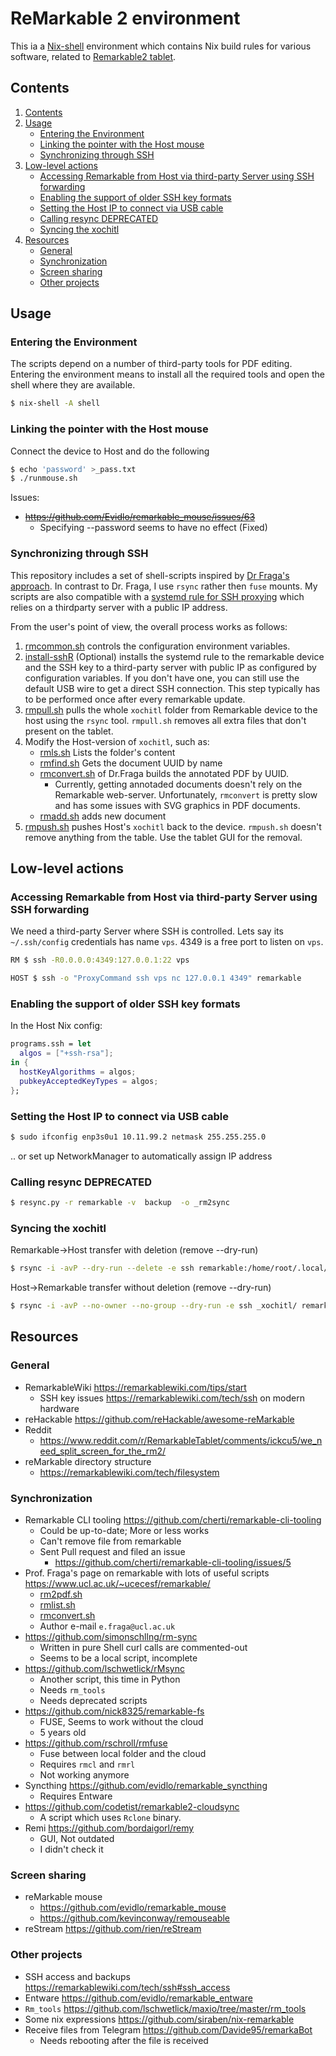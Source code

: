 ReMarkable 2 environment
========================

This ia a [Nix-shell](http://www.nixos.org) environment which contains Nix build
rules for various software, related to [Remarkable2 tablet](https://remarkable.com/store/remarkable-2).

Contents
--------

1. [Contents](#contents)
2. [Usage](#usage)
   * [Entering the Environment](#entering-the-environment)
   * [Linking the pointer with the Host mouse](#linking-the-pointer-with-the-host-mouse)
   * [Synchronizing through SSH](#synchronizing-through-ssh)
3. [Low-level actions](#low-level-actions)
   * [Accessing Remarkable from Host via third-party Server using SSH forwarding](#accessing-remarkable-from-host-via-third-party-server-using-ssh-forwarding)
   * [Enabling the support of older SSH key formats](#enabling-the-support-of-older-ssh-key-formats)
   * [Setting the Host IP to connect via USB cable](#setting-the-host-ip-to-connect-via-usb-cable)
   * [Calling resync DEPRECATED](#calling-resync-deprecated)
   * [Syncing the xochitl](#syncing-the-xochitl)
4. [Resources](#resources)
   * [General](#general)
   * [Synchronization](#synchronization)
   * [Screen sharing](#screen-sharing)
   * [Other projects](#other-projects)

Usage
-----

### Entering the Environment

The scripts depend on a number of third-party tools for PDF editing. Entering
the environment means to install all the required tools and open the shell where
they are available.

```sh
$ nix-shell -A shell
```

### Linking the pointer with the Host mouse

Connect the device to Host and do the following

```sh
$ echo 'password' >_pass.txt
$ ./runmouse.sh
```

Issues:

* ~~https://github.com/Evidlo/remarkable_mouse/issues/63~~
  + Specifying --password seems to have no effect (Fixed)

### Synchronizing through SSH

This repository includes a set of shell-scripts inspired by [Dr Fraga's
approach](https://www.ucl.ac.uk/~ucecesf/remarkable/). In contrast to Dr. Fraga,
I use `rsync` rather then `fuse` mounts. My scripts are also compatible with a
[systemd rule for SSH proxying](./sh/install-sshR.sh) which relies on
a thirdparty server with a public IP address.

From the user's point of view, the overall process works as follows:

1. [rmcommon.sh](./sh/rmcommon.sh) controls the configuration environment
   variables.
2. [install-sshR](./sh/install-sshR.sh) (Optional) installs the systemd
   rule to the remarkable device and the SSH key to a third-party server with
   public IP as configured by configuration variables. If you don't have one,
   you can still use the default USB wire to get a direct SSH connection. This
   step typically has to be performed once after every remarkable update.
3. [rmpull.sh](./sh/rmpull.sh) pulls the whole `xochitl`
   folder from Remarkable device to the host using the `rsync` tool. `rmpull.sh`
   removes all extra files that don't present on the tablet.
4. Modify the Host-version of `xochitl`, such as:
   - [rmls.sh](./sh/rmls.sh) Lists the folder's content
   - [rmfind.sh](./sh/rmfind.sh) Gets the document UUID by name
   - [rmconvert.sh](./3rdparty/fraga/rmconvert.sh) of Dr.Fraga builds the
     annotated PDF by UUID.
     + Currently, getting annotaded documents doesn't rely on the Remarkable
       web-server.  Unfortunately, `rmconvert` is pretty slow and has some
       issues with SVG graphics in PDF documents.
   - [rmadd.sh](./sh/rmadd.sh) adds new document
5. [rmpush.sh](./sh/rmpush.sh) pushes Host's `xochitl` back to the
   device. `rmpush.sh` doesn't remove anything from the table. Use the tablet
   GUI for the removal.

Low-level actions
-----------------

### Accessing Remarkable from Host via third-party Server using SSH forwarding

We need a third-party Server where SSH is controlled. Lets say its
`~/.ssh/config` credentials has name `vps`. 4349 is a free port to listen on
`vps`.

```sh
RM $ ssh -R0.0.0.0:4349:127.0.0.1:22 vps
```
```sh
HOST $ ssh -o "ProxyCommand ssh vps nc 127.0.0.1 4349" remarkable
```

<!-- * Current IP `192.168.6.91` -->
<!-- * Wiki page on WiFi issues https://remarkablewiki.com/tips/wifi -->


### Enabling the support of older SSH key formats

In the Host Nix config:

```nix
programs.ssh = let
  algos = ["+ssh-rsa"];
in {
  hostKeyAlgorithms = algos;
  pubkeyAcceptedKeyTypes = algos;
};
```

### Setting the Host IP to connect via USB cable

```sh
$ sudo ifconfig enp3s0u1 10.11.99.2 netmask 255.255.255.0
```

.. or set up NetworkManager to automatically assign IP address


### Calling resync DEPRECATED

```sh
$ resync.py -r remarkable -v  backup  -o _rm2sync
```


### Syncing the xochitl

Remarkable->Host transfer with deletion (remove --dry-run)

```sh
$ rsync -i -avP --dry-run --delete -e ssh remarkable:/home/root/.local/share/remarkable/xochitl/ _xochitl/
```

Host->Remarkable transfer without deletion (remove --dry-run)

```sh
$ rsync -i -avP --no-owner --no-group --dry-run -e ssh _xochitl/ remarkable:/home/root/.local/share/remarkable/xochitl/
```

Resources
---------

### General

* RemarkableWiki https://remarkablewiki.com/tips/start
  - SSH key issues https://remarkablewiki.com/tech/ssh on modern hardware
* reHackable https://github.com/reHackable/awesome-reMarkable
* Reddit
  - https://www.reddit.com/r/RemarkableTablet/comments/ickcu5/we_need_split_screen_for_the_rm2/
* reMarkable directory structure
  - https://remarkablewiki.com/tech/filesystem

### Synchronization

- Remarkable CLI tooling https://github.com/cherti/remarkable-cli-tooling
  + Could be up-to-date; More or less works
  + Can't remove file from remarkable
  + Sent Pull request and filed an issue
    * https://github.com/cherti/remarkable-cli-tooling/issues/5
- Prof. Fraga's page on remarkable with lots of useful scripts
  https://www.ucl.ac.uk/~ucecesf/remarkable/
  + [rm2pdf.sh](https://www.ucl.ac.uk/~ucecesf/remarkable/pdf2rm.sh)
  + [rmlist.sh](https://www.ucl.ac.uk/~ucecesf/remarkable/rmlist.sh)
  + [rmconvert.sh](https://www.ucl.ac.uk/~ucecesf/remarkable/rmconvert.sh)
  + Author e-mail `e.fraga@ucl.ac.uk`
- https://github.com/simonschllng/rm-sync
  + Written in pure Shell curl calls are commented-out
  + Seems to be a local script, incomplete
- https://github.com/lschwetlick/rMsync
  + Another script, this time in Python
  + Needs `rm_tools`
  + Needs deprecated scripts
- https://github.com/nick8325/remarkable-fs
  + FUSE, Seems to work without the cloud
  + 5 years old
- https://github.com/rschroll/rmfuse
  + Fuse between local folder and the cloud
  + Requires `rmcl` and `rmrl`
  + Not working anymore
- Syncthing https://github.com/evidlo/remarkable_syncthing
  + Requires Entware
- https://github.com/codetist/remarkable2-cloudsync
  + A script which uses `Rclone` binary.
- Remi https://github.com/bordaigorl/remy
  + GUI, Not outdated
  + I didn't check it

### Screen sharing

* reMarkable mouse
  - https://github.com/evidlo/remarkable_mouse
  - https://github.com/kevinconway/remouseable
* reStream https://github.com/rien/reStream

### Other projects

* SSH access and backups https://remarkablewiki.com/tech/ssh#ssh_access
* Entware https://github.com/evidlo/remarkable_entware
* `Rm_tools` https://github.com/lschwetlick/maxio/tree/master/rm_tools
* Some nix expressions https://github.com/siraben/nix-remarkable
* Receive files from Telegram https://github.com/Davide95/remarkaBot
  - Needs rebooting after the file is received

